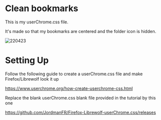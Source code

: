 # Clean bookmarks
This is my userChrome.css file.

It's made so that my bookmarks are centered and the folder icon is hidden.


![220423](https://user-images.githubusercontent.com/83400726/233775520-7a18aefc-4d55-4834-adda-a2b84da42311.png)


# Setting Up
Follow the following guide to create a userChrome.css file and make Firefox/Librewolf look it up

https://www.userchrome.org/how-create-userchrome-css.html

Replace the blank userChrome.css blank file provided in the tutorial by this one

https://github.com/JordmanFR/Firefox-Librewolf-userChrome.css/releases
